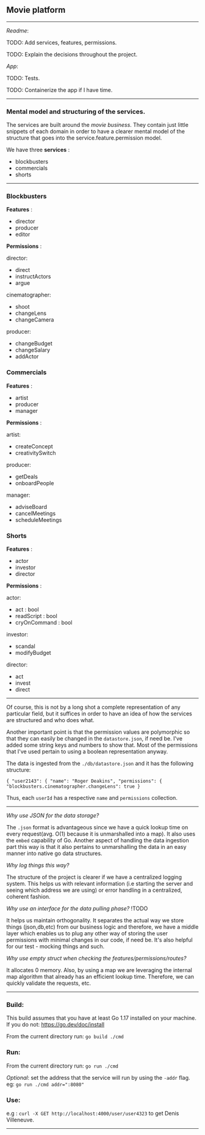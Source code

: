 ## Movie platform 


---

*Readme*: 

TODO: Add services, features, permissions.

TODO: Explain the decisions throughout the project.

*App*:

TODO: Tests.

TODO: Containerize the app if I have time.


---


### Mental model and structuring of the services.

The services are built around the *movie business*. They contain just little snippets of each domain in order to have a
clearer mental model of the structure that goes into the service.feature.permission model.

We have three **services** :

- blockbusters
- commercials
- shorts

---
### Blockbusters

**Features** :

- director
- producer
- editor

**Permissions** :

director:

- direct
- instructActors
- argue

cinematographer:

- shoot
- changeLens
- changeCamera

producer:

- changeBudget
- changeSalary
- addActor

### Commercials

**Features** :

- artist
- producer
- manager

**Permissions** :

artist:

- createConcept
- creativitySwitch

producer:

- getDeals
- onboardPeople

manager:

- adviseBoard
- cancelMeetings
- scheduleMeetings

### Shorts

**Features** :

- actor 
- investor
- director

**Permissions** :

actor:

- act : bool
- readScript : bool
- cryOnCommand : bool

investor:

- scandal
- modifyBudget

director:

- act
- invest
- direct

---

Of course, this is not by a long shot a complete representation of any particular field, but it suffices in order to have an idea of how the services are structured and who does what.

Another important point is that the permission values are polymorphic so that they can easily be changed in the `datastore.json`, if need be. I've added some string keys and numbers to show that. Most of the permissions that I've used pertain to using a boolean representation anyway.


The data is ingested from the `./db/datastore.json` and it has the following structure:

`{
"user2143": {
"name": "Roger Deakins",
"permissions": {
"blockbusters.cinematographer.changeLens": true }
`   

Thus, each `userId` has a respective `name` and `permissions` collection. 

---
*Why use JSON for the data storage?*

The `.json` format is advantageous since we have a quick lookup time on every request(avg. O(1) because it is unmarshalled into a map). It also uses the `embed` capability of Go.
Another aspect of handling the data ingestion part this way is that it also pertains to unmarshalling the data in an easy manner into native go data structures.



*Why log things this way?*

The structure of the project is clearer if we have a centralized logging system. This helps us
with relevant information (i.e starting the server and seeing which address we are using) or error handling in a centralized, coherent fashion.

*Why use an interface for the data pulling phase?* !TODO

It helps us maintain orthogonality. It separates the actual way we store things (json,db,etc) from our
business logic and therefore, we have a middle layer which enables us to plug any other way of storing
the user permissions with minimal changes in our code, if need be. It's also helpful for our test - mocking things and such.

*Why use empty struct when checking the features/permissions/routes?*

It allocates 0 memory. Also, by using a map we are leveraging the internal map algorithm that already has an efficient lookup time. Therefore, we can quickly validate the requests, etc. 



---

### Build:

This build assumes that you have at least Go 1.17 installed on your machine. If you do not: https://go.dev/doc/install

From the current directory run: `go build ./cmd`

### Run:

From the current directory run: `go run ./cmd`

*Optional*: set the address that the service will run by using the `-addr` flag. eg: `go run ./cmd addr=":8080"`

### Use:
e.g : `curl -X GET http://localhost:4000/user/user4323` to get Denis Villeneuve.




---

